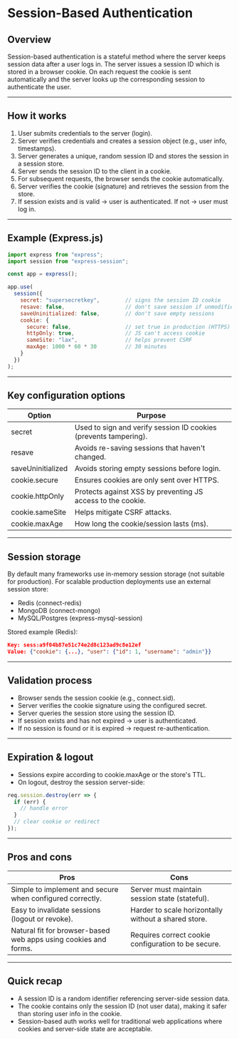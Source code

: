 # Session-Based Authentication

## Overview
Session-based authentication is a stateful method where the server keeps session data after a user logs in. The server issues a session ID which is stored in a browser cookie. On each request the cookie is sent automatically and the server looks up the corresponding session to authenticate the user.

---

## How it works
1. User submits credentials to the server (login).
2. Server verifies credentials and creates a session object (e.g., user info, timestamps).
3. Server generates a unique, random session ID and stores the session in a session store.
4. Server sends the session ID to the client in a cookie.
5. For subsequent requests, the browser sends the cookie automatically.
6. Server verifies the cookie (signature) and retrieves the session from the store.
7. If session exists and is valid → user is authenticated. If not → user must log in.

---

## Example (Express.js)

```js
import express from "express";
import session from "express-session";

const app = express();

app.use(
  session({
    secret: "supersecretkey",        // signs the session ID cookie
    resave: false,                   // don't save session if unmodified
    saveUninitialized: false,        // don't save empty sessions
    cookie: {
      secure: false,                 // set true in production (HTTPS)
      httpOnly: true,                // JS can't access cookie
      sameSite: "lax",               // helps prevent CSRF
      maxAge: 1000 * 60 * 30         // 30 minutes
    }
  })
);
```

---

## Key configuration options

| Option | Purpose |
|--------|---------|
| secret | Used to sign and verify session ID cookies (prevents tampering). |
| resave | Avoids re-saving sessions that haven't changed. |
| saveUninitialized | Avoids storing empty sessions before login. |
| cookie.secure | Ensures cookies are only sent over HTTPS. |
| cookie.httpOnly | Protects against XSS by preventing JS access to the cookie. |
| cookie.sameSite | Helps mitigate CSRF attacks. |
| cookie.maxAge | How long the cookie/session lasts (ms). |

---

## Session storage
By default many frameworks use in-memory session storage (not suitable for production). For scalable production deployments use an external session store:

- Redis (connect-redis)
- MongoDB (connect-mongo)
- MySQL/Postgres (express-mysql-session)

Stored example (Redis):
```json
Key: sess:a9f04b87e51c74e2d8c123ad9c8e12ef
Value: {"cookie": {...}, "user": {"id": 1, "username": "admin"}}
```

---

## Validation process
- Browser sends the session cookie (e.g., connect.sid).
- Server verifies the cookie signature using the configured secret.
- Server queries the session store using the session ID.
- If session exists and has not expired → user is authenticated.
- If no session is found or it is expired → request re-authentication.

---

## Expiration & logout
- Sessions expire according to cookie.maxAge or the store's TTL.
- On logout, destroy the session server-side:

```js
req.session.destroy(err => {
  if (err) {
    // handle error
  }
  // clear cookie or redirect
});
```

---

## Pros and cons

| Pros | Cons |
|------|------|
| Simple to implement and secure when configured correctly. | Server must maintain session state (stateful). |
| Easy to invalidate sessions (logout or revoke). | Harder to scale horizontally without a shared store. |
| Natural fit for browser-based web apps using cookies and forms. | Requires correct cookie configuration to be secure. |

---

## Quick recap
- A session ID is a random identifier referencing server-side session data.
- The cookie contains only the session ID (not user data), making it safer than storing user info in the cookie.
- Session-based auth works well for traditional web applications where cookies and server-side state are acceptable.
